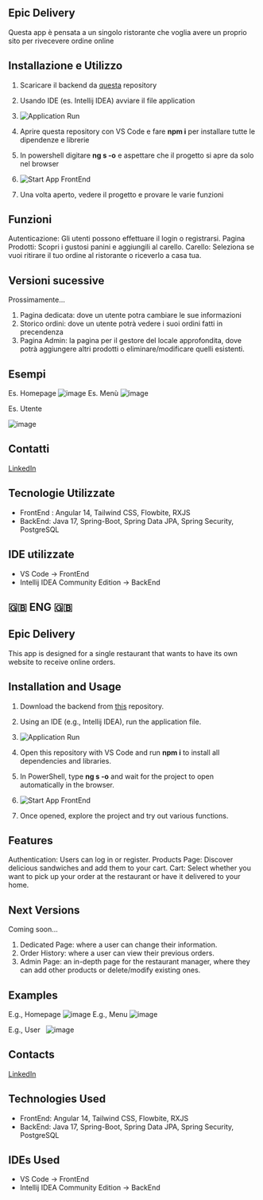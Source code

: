 ## Epic Delivery

Questa app è pensata a un singolo ristorante che voglia avere un proprio sito per rivecevere ordine online

## Installazione e Utilizzo

1. Scaricare il backend da [questa](https://github.com/MarteX20/EpicDelivery) repository
2. Usando IDE (es. Intellij IDEA) avviare il file application
3. ![Application Run](https://github.com/MarteX20/FrontEnd-Delivery/assets/98113914/3117565d-f525-44c5-a758-098db8958bd0)

4. Aprire questa repository con VS Code e fare **npm i** per installare tutte le dipendenze e librerie
5. In powershell digitare **ng s -o** e aspettare che il progetto si apre da solo nel browser
6. ![Start App FrontEnd](https://github.com/MarteX20/FrontEnd-Delivery/assets/98113914/6b3f8e01-1575-41c2-80ff-9d5da22f29ef)

7. Una volta aperto, vedere il progetto e provare le varie funzioni

## Funzioni

Autenticazione: Gli utenti possono effettuare il login o registrarsi.
Pagina Prodotti: Scopri i gustosi panini e aggiungili al carello.
Carello: Seleziona se vuoi ritirare il tuo ordine al ristorante o riceverlo a casa tua.

## Versioni sucessive

Prossimamente...

1. Pagina dedicata: dove un utente potra cambiare le sue informazioni
2. Storico ordini: dove un utente potrà vedere i suoi ordini fatti in precendenza
3. Pagina Admin: la pagina per il gestore del locale approfondita, dove potrà aggiungere altri prodotti o eliminare/modificare quelli esistenti.

## Esempi

Es. Homepage
![image](https://github.com/MarteX20/FrontEnd-Delivery/assets/98113914/cdfaa202-f352-425f-8823-dfb55aa0cc4f)
Es. Menù
![image](https://github.com/MarteX20/FrontEnd-Delivery/assets/98113914/befae0df-8d72-46af-b731-2e1c959aff69)

Es. Utente &nbsp;

![image](https://github.com/MarteX20/FrontEnd-Delivery/assets/98113914/1ac0c0c2-ed17-407b-8907-75f9a1c81f58)


## Contatti

[LinkedIn](www.linkedin.com/in/artem-asauliak)

## Tecnologie Utilizzate
-  FrontEnd : Angular 14, Tailwind CSS, Flowbite, RXJS
-  BackEnd: Java 17, Spring-Boot, Spring Data JPA, Spring Security, PostgreSQL

## IDE utilizzate
-  VS Code -> FrontEnd
-  Intellij IDEA Community Edition -> BackEnd



## 🇬🇧 ENG 🇬🇧 

## Epic Delivery

This app is designed for a single restaurant that wants to have its own website to receive online orders.

## Installation and Usage

1. Download the backend from [this](https://github.com/MarteX20/EpicDelivery) repository.
2. Using an IDE (e.g., Intellij IDEA), run the application file.
3. ![Application Run](https://github.com/MarteX20/FrontEnd-Delivery/assets/98113914/3117565d-f525-44c5-a758-098db8958bd0)

4. Open this repository with VS Code and run **npm i** to install all dependencies and libraries.
5. In PowerShell, type **ng s -o** and wait for the project to open automatically in the browser.
6. ![Start App FrontEnd](https://github.com/MarteX20/FrontEnd-Delivery/assets/98113914/6b3f8e01-1575-41c2-80ff-9d5da22f29ef)

7. Once opened, explore the project and try out various functions.

## Features

Authentication: Users can log in or register.
Products Page: Discover delicious sandwiches and add them to your cart.
Cart: Select whether you want to pick up your order at the restaurant or have it delivered to your home.

## Next Versions

Coming soon...

1. Dedicated Page: where a user can change their information.
2. Order History: where a user can view their previous orders.
3. Admin Page: an in-depth page for the restaurant manager, where they can add other products or delete/modify existing ones.

## Examples

E.g., Homepage
![image](https://github.com/MarteX20/FrontEnd-Delivery/assets/98113914/cdfaa202-f352-425f-8823-dfb55aa0cc4f)
E.g., Menu
![image](https://github.com/MarteX20/FrontEnd-Delivery/assets/98113914/befae0df-8d72-46af-b731-2e1c959aff69)

E.g., User &nbsp;
![image](https://github.com/MarteX20/FrontEnd-Delivery/assets/98113914/1ac0c0c2-ed17-407b-8907-75f9a1c81f58)

## Contacts

[LinkedIn](www.linkedin.com/in/artem-asauliak)

## Technologies Used
- FrontEnd: Angular 14, Tailwind CSS, Flowbite, RXJS
- BackEnd: Java 17, Spring-Boot, Spring Data JPA, Spring Security, PostgreSQL

## IDEs Used
- VS Code -> FrontEnd
- Intellij IDEA Community Edition -> BackEnd



